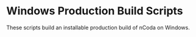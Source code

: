 Windows Production Build Scripts
================================

These scripts build an installable production build of nCoda on Windows.

